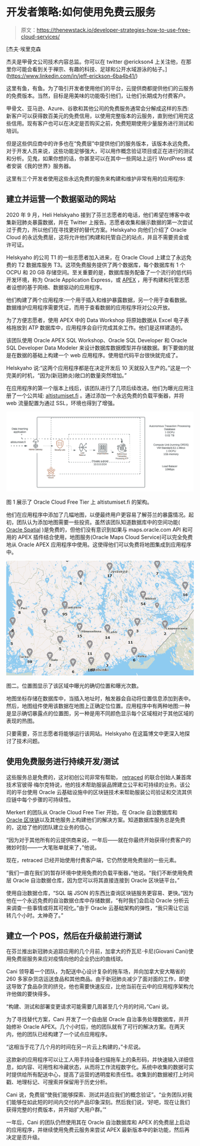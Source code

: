# 开发者策略:如何使用免费云服务

> 原文：<https://thenewstack.io/developer-strategies-how-to-use-free-cloud-services/>

[](https://www.linkedin.com/in/jeff-erickson-6ba4b41/)

 [杰夫·埃里克森

杰夫是甲骨文公司技术内容总监。你可以在 twitter @erickson4 上关注他，在那里你可能会看到关于禅宗、有趣的科技、足球和公开水域游泳的帖子。](https://www.linkedin.com/in/jeff-erickson-6ba4b41/) [](https://www.linkedin.com/in/jeff-erickson-6ba4b41/)

这里有鱼，有鱼。为了吸引开发者使用他们的平台，云提供商都提供他们的云服务的免费版本。当然，目标是用美味的功能吸引他们，让他们长期成为付费客户。

甲骨文、亚马逊、Azure、谷歌和其他公司的免费服务通常会分解成这样的东西:新客户可以获得数百美元的免费信用，以使用完整版本的云服务，直到他们用完这些信用。现有客户也可以在决定是否购买之前，免费短期使用少量服务进行测试和培训。

但是这些供应商中的许多也在“免费层”中提供他们的服务版本，该版本永远免费。对于开发人员来说，这些功能足够强大，可以用作概念验证项目或正在进行的测试和分析。见鬼，如果你想的话，你甚至可以在其中一些网站上运行 WordPress 或者安装《我的世界》服务器。

这里有三个开发者使用这些永远免费的服务来构建和维护非常有用的应用程序:

## **建立并运营一个数据驱动的网站**

2020 年 9 月，Heli Helskyaho 接到了芬兰志愿者的电话，他们希望在博客中收集新冠肺炎暴露数据，并在 Twitter 上报告。志愿者收集和展示数据的第一次尝试过于费力，所以他们在寻找更好的替代方案。Helskyaho 向他们介绍了 Oracle Cloud 的永远免费层，这将允许他们构建和托管自己的站点，并且不需要资金或许可证。

Helskyaho 的公司 T1 的一些志愿者加入进来，在 Oracle Cloud 上建立了永远免费的 T2 数据库服务 T3。这项免费服务提供了两个数据库，每个数据库有 1 个 OCPU 和 20 GB 存储空间。至关重要的是，数据库服务配备了一个流行的低代码开发环境，称为 Oracle Application Express，或 [APEX](https://apex.oracle.com/en/?source=:ex:pw:::::TNS1&SC=:ex:pw:::::TNS1&pcode=) ，用于构建和托管志愿者设想的基于网络、数据驱动的应用程序。

他们构建了两个应用程序:一个用于插入和维护暴露数据，另一个用于查看数据。数据维护应用程序需要凭证，而用于查看数据的应用程序将对公众开放。

为了方便志愿者，使用 APEX 中的 Data Workshop 将原始数据从 Excel 电子表格拖放到 ATP 数据库中，应用程序会自行完成其余工作。他们是这样建造的。

该团队使用 Oracle APEX SQL Workshop、Oracle SQL Developer 和 Oracle SQL Developer Data Modeler 来设计数据库数据模型并存储数据。剩下要做的就是在数据的基础上构建一个 web 应用程序。使用低代码平台很快就完成了。

Helskyaho 说:“这两个应用程序都是在决定开发后 10 天就投入生产的。”这是一个完美的时机，“因为(新冠肺炎)敞口的数量突然增加。”

在应用程序的第一个版本上线后，该团队进行了几项后续改进。他们为曝光应用注册了一个公共域: [altistumiset.fi](https://altistumiset.fi/) 。通过添加一个永远免费的负载平衡器，并将 web 流量配置为通过 SSL，环境也得到了增强。

[![](img/527412a5afa8696ec87560cd5bd79e08.png)](https://cdn.thenewstack.io/media/2021/09/699dcd97-image1.png)

图 1 展示了 Oracle Cloud Free Tier 上 altistumiset.fi 的架构。

他们在应用程序中添加了几幅地图，以便最终用户更容易了解芬兰的暴露情况。起初，团队认为添加地图需要一些投资。虽然该团队知道数据库中的空间功能( [Oracle Spatial](https://www.oracle.com/database/spatial/?source=:ex:pw:::::TNS1&SC=:ex:pw:::::TNS1&pcode=) )是免费的，但他们没有意识到如果与 maps.oracle.com API 和可用的 APEX 插件结合使用，地图服务(Oracle Maps Cloud Service)可以完全免费地从 Oracle APEX 应用程序中使用。这使得他们可以免费将地图集成到应用程序中。

[![](img/bb24891b57fae0c9fc9302f37df8896f.png)](https://cdn.thenewstack.io/media/2021/09/ed086fd9-image2.png)

图二。位置图显示了该区域中曝光的确切位置和曝光次数。

地图坐标存储在数据库中，当插入地址时，触发器会自动将位置信息添加到表中。然后，地图组件使用该数据在地图上正确定位位置。应用程序中有两种地图:一种是显示确切暴露点的位置图，另一种是用不同颜色显示每个区域相对于其他区域的表现的热图。

只要需要，芬兰志愿者将能够运行该网站。Helskyaho 在这篇博文中更深入地探讨了技术问题。

## **使用免费服务进行持续开发/测试**

这些服务总是免费的，这对初创公司非常有帮助， [retraced](https://www.oracle.com/customers/retraced/?source=:ex:pw:::::TNS1&SC=:ex:pw:::::TNS1&pcode=) 的联合创始人兼首席技术官彼得·梅尔克特说，他的技术帮助服装品牌建立公平和可持续的业务。该公司的平台使用 Oracle 云基础设施中的区块链技术来帮助服装公司验证和交流其供应链中每个步骤的可持续性。

Merkert 的团队从 Oracle Cloud Free Tier 开始，在 Oracle 自治数据库和 [Oracle 区块链](https://www.oracle.com/blockchain/?source=:ex:pw:::::TNS1&SC=:ex:pw:::::TNS1&pcode=)以及其他服务上构建他们的解决方案。知道数据库服务总是免费的，这给了他的团队建立业务的信心。

“因为对于其他所有的云提供商来说，一年后——就在你最终开始获得付费客户的微妙时刻——一大笔账单就来了，”他说。

现在，retraced 已经开始使用付费客户端，它仍然使用免费层的一些元素。

“我们一直在我们的暂存环境中使用免费的负载平衡器，”他说。“我们不断使用免费层 Oracle 自治数据仓库，因为您可以将其直接连接到 Oracle 区块链平台。”

使用自治数据仓库，“SQL 端 JSON 的东西比查询区块链服务更容易、更快。”因为他在一个永远免费的自治数据仓库中存储数据，“有时我们会启动 Oracle 分析云来调查一些事情或将其可视化。”由于 Oracle 云基础架构的弹性，“我只需让它运转几个小时。太神奇了。”

## **建立一个 POS，然后在升级前进行测试**

在芬兰推出新冠肺炎追踪应用的几个月前，加拿大的乔瓦尼·卡尼(Giovani Cani)使用免费层服务来应对疫情向他的企业扔出的曲线球。

Cani 领导着一个团队，为配送中心设计复杂的拖车场，并向加拿大安大略省的 260 多家杂货店运送食品和其他商品。由于新冠肺炎减少了面对面的工作，即使这导致了食品杂货的挤兑，他也需要快速反应，比他当前在云中的应用程序架构允许他做的要快得多。

“构建、测试和部署变更请求可能需要几周甚至几个月的时间，”Cani 说。

为了寻找替代方案，Cani 开发了一个自由层 Oracle 自治事务处理数据库，并开始修补 Oracle APEX。几个小时后，他的团队就有了可行的解决方案。在两天内，他的团队已经构建了一个试点应用程序。

“这相当于花了几个月的时间在另一片云上构建的，”卡尼说。

这款新的应用程序可以让工人用手持设备扫描拖车上的条形码，并快速输入详细信息，如内容、可用性和冷藏状态，从而将工作流程数字化。系统中收集的数据可实时提供给所有配送中心，提高了运营的透明度和责任性。收集到的数据被打上时间戳、地理标记、可搜索并保留用于历史分析。

Cani 说，免费层“使我们能够探索、测试并适应我们的概念验证”。“业务团队对我们能够在如此短的时间内交付的产品印象深刻。然后我们说，‘好吧，现在让我们获得完整的付费版本，并开始扩大用户群。’"

一年后，Cani 的团队仍然使用其在 Oracle 自治数据库和 APEX 的免费层上启动的应用程序，并继续使用免费云服务来尝试 APEX 最新版本中的新功能，然后再决定是否升级。

<svg xmlns:xlink="http://www.w3.org/1999/xlink" viewBox="0 0 68 31" version="1.1"><title>Group</title> <desc>Created with Sketch.</desc></svg>